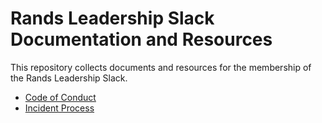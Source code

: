 # Rands Leadership Slack Documentation and Resources

This repository collects documents and resources for the membership of the Rands Leadership Slack.

* [Code of Conduct](https://github.com/randsleadershipslack/documents-and-resources/blob/master/code-of-conduct.md)
* [Incident Process](https://github.com/randsleadershipslack/documents-and-resources/blob/master/incident-process.md)
